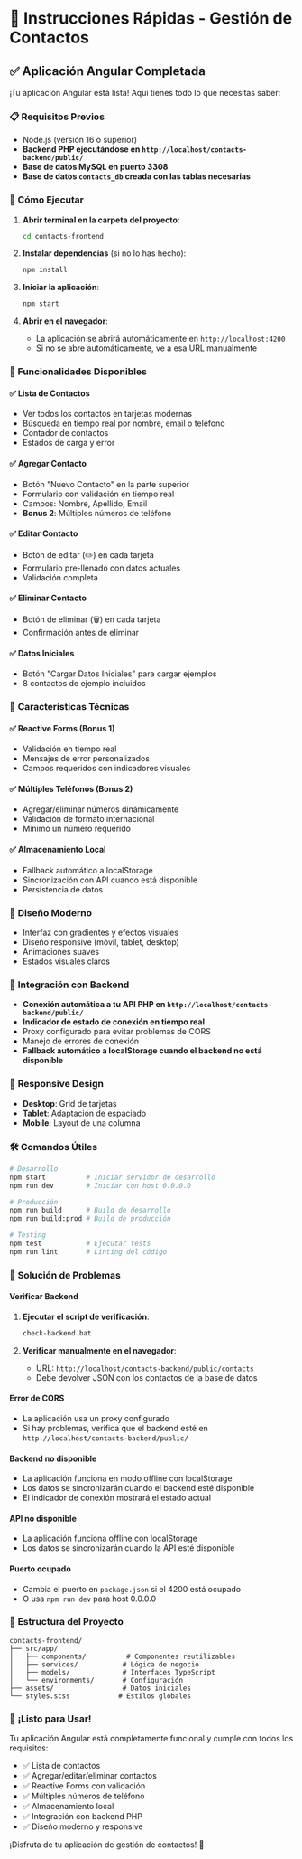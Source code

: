 # 🚀 Instrucciones Rápidas - Gestión de Contactos

## ✅ Aplicación Angular Completada

¡Tu aplicación Angular está lista! Aquí tienes todo lo que necesitas saber:

### 📋 Requisitos Previos
- Node.js (versión 16 o superior)
- **Backend PHP ejecutándose en `http://localhost/contacts-backend/public/`**
- **Base de datos MySQL en puerto 3308**
- **Base de datos `contacts_db` creada con las tablas necesarias**

### 🚀 Cómo Ejecutar

1. **Abrir terminal en la carpeta del proyecto**:
   ```bash
   cd contacts-frontend
   ```

2. **Instalar dependencias** (si no lo has hecho):
   ```bash
   npm install
   ```

3. **Iniciar la aplicación**:
   ```bash
   npm start
   ```

4. **Abrir en el navegador**:
   - La aplicación se abrirá automáticamente en `http://localhost:4200`
   - Si no se abre automáticamente, ve a esa URL manualmente

### 🎯 Funcionalidades Disponibles

#### ✅ **Lista de Contactos**
- Ver todos los contactos en tarjetas modernas
- Búsqueda en tiempo real por nombre, email o teléfono
- Contador de contactos
- Estados de carga y error

#### ✅ **Agregar Contacto**
- Botón "Nuevo Contacto" en la parte superior
- Formulario con validación en tiempo real
- Campos: Nombre, Apellido, Email
- **Bonus 2**: Múltiples números de teléfono

#### ✅ **Editar Contacto**
- Botón de editar (✏️) en cada tarjeta
- Formulario pre-llenado con datos actuales
- Validación completa

#### ✅ **Eliminar Contacto**
- Botón de eliminar (🗑️) en cada tarjeta
- Confirmación antes de eliminar

#### ✅ **Datos Iniciales**
- Botón "Cargar Datos Iniciales" para cargar ejemplos
- 8 contactos de ejemplo incluidos

### 🔧 **Características Técnicas**

#### ✅ **Reactive Forms (Bonus 1)**
- Validación en tiempo real
- Mensajes de error personalizados
- Campos requeridos con indicadores visuales

#### ✅ **Múltiples Teléfonos (Bonus 2)**
- Agregar/eliminar números dinámicamente
- Validación de formato internacional
- Mínimo un número requerido

#### ✅ **Almacenamiento Local**
- Fallback automático a localStorage
- Sincronización con API cuando está disponible
- Persistencia de datos

### 🎨 **Diseño Moderno**
- Interfaz con gradientes y efectos visuales
- Diseño responsive (móvil, tablet, desktop)
- Animaciones suaves
- Estados visuales claros

### 🔌 **Integración con Backend**
- **Conexión automática a tu API PHP en `http://localhost/contacts-backend/public/`**
- **Indicador de estado de conexión en tiempo real**
- Proxy configurado para evitar problemas de CORS
- Manejo de errores de conexión
- **Fallback automático a localStorage cuando el backend no está disponible**

### 📱 **Responsive Design**
- **Desktop**: Grid de tarjetas
- **Tablet**: Adaptación de espaciado
- **Mobile**: Layout de una columna

### 🛠️ **Comandos Útiles**

```bash
# Desarrollo
npm start          # Iniciar servidor de desarrollo
npm run dev        # Iniciar con host 0.0.0.0

# Producción
npm run build      # Build de desarrollo
npm run build:prod # Build de producción

# Testing
npm test           # Ejecutar tests
npm run lint       # Linting del código
```

### 🐛 **Solución de Problemas**

#### **Verificar Backend**
1. **Ejecutar el script de verificación**:
   ```bash
   check-backend.bat
   ```

2. **Verificar manualmente en el navegador**:
   - URL: `http://localhost/contacts-backend/public/contacts`
   - Debe devolver JSON con los contactos de la base de datos

#### **Error de CORS**
- La aplicación usa un proxy configurado
- Si hay problemas, verifica que el backend esté en `http://localhost/contacts-backend/public/`

#### **Backend no disponible**
- La aplicación funciona en modo offline con localStorage
- Los datos se sincronizarán cuando el backend esté disponible
- El indicador de conexión mostrará el estado actual

#### **API no disponible**
- La aplicación funciona offline con localStorage
- Los datos se sincronizarán cuando la API esté disponible

#### **Puerto ocupado**
- Cambia el puerto en `package.json` si el 4200 está ocupado
- O usa `npm run dev` para host 0.0.0.0

### 📁 **Estructura del Proyecto**
```
contacts-frontend/
├── src/app/
│   ├── components/          # Componentes reutilizables
│   ├── services/           # Lógica de negocio
│   ├── models/             # Interfaces TypeScript
│   └── environments/       # Configuración
├── assets/                 # Datos iniciales
└── styles.scss            # Estilos globales
```

### 🎉 **¡Listo para Usar!**

Tu aplicación Angular está completamente funcional y cumple con todos los requisitos:
- ✅ Lista de contactos
- ✅ Agregar/editar/eliminar contactos
- ✅ Reactive Forms con validación
- ✅ Múltiples números de teléfono
- ✅ Almacenamiento local
- ✅ Integración con backend PHP
- ✅ Diseño moderno y responsive

¡Disfruta de tu aplicación de gestión de contactos! 🚀 